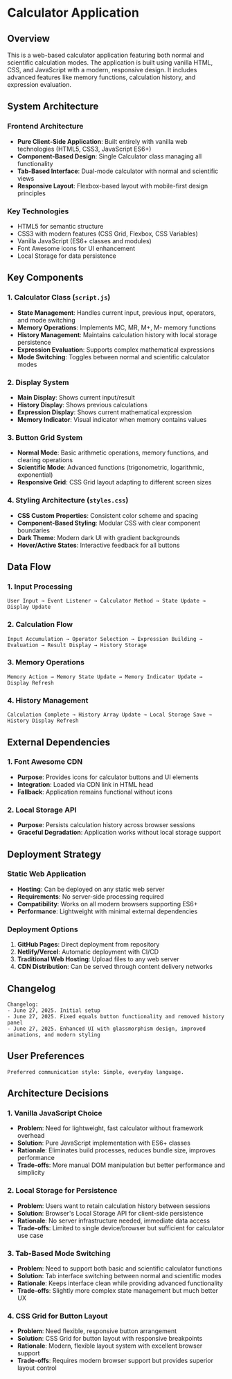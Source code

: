# Calculator Application

## Overview

This is a web-based calculator application featuring both normal and scientific calculation modes. The application is built using vanilla HTML, CSS, and JavaScript with a modern, responsive design. It includes advanced features like memory functions, calculation history, and expression evaluation.

## System Architecture

### Frontend Architecture
- **Pure Client-Side Application**: Built entirely with vanilla web technologies (HTML5, CSS3, JavaScript ES6+)
- **Component-Based Design**: Single Calculator class managing all functionality
- **Tab-Based Interface**: Dual-mode calculator with normal and scientific views
- **Responsive Layout**: Flexbox-based layout with mobile-first design principles

### Key Technologies
- HTML5 for semantic structure
- CSS3 with modern features (CSS Grid, Flexbox, CSS Variables)
- Vanilla JavaScript (ES6+ classes and modules)
- Font Awesome icons for UI enhancement
- Local Storage for data persistence

## Key Components

### 1. Calculator Class (`script.js`)
- **State Management**: Handles current input, previous input, operators, and mode switching
- **Memory Operations**: Implements MC, MR, M+, M- memory functions
- **History Management**: Maintains calculation history with local storage persistence
- **Expression Evaluation**: Supports complex mathematical expressions
- **Mode Switching**: Toggles between normal and scientific calculator modes

### 2. Display System
- **Main Display**: Shows current input/result
- **History Display**: Shows previous calculations
- **Expression Display**: Shows current mathematical expression
- **Memory Indicator**: Visual indicator when memory contains values

### 3. Button Grid System
- **Normal Mode**: Basic arithmetic operations, memory functions, and clearing operations
- **Scientific Mode**: Advanced functions (trigonometric, logarithmic, exponential)
- **Responsive Grid**: CSS Grid layout adapting to different screen sizes

### 4. Styling Architecture (`styles.css`)
- **CSS Custom Properties**: Consistent color scheme and spacing
- **Component-Based Styling**: Modular CSS with clear component boundaries
- **Dark Theme**: Modern dark UI with gradient backgrounds
- **Hover/Active States**: Interactive feedback for all buttons

## Data Flow

### 1. Input Processing
```
User Input → Event Listener → Calculator Method → State Update → Display Update
```

### 2. Calculation Flow
```
Input Accumulation → Operator Selection → Expression Building → Evaluation → Result Display → History Storage
```

### 3. Memory Operations
```
Memory Action → Memory State Update → Memory Indicator Update → Display Refresh
```

### 4. History Management
```
Calculation Complete → History Array Update → Local Storage Save → History Display Refresh
```

## External Dependencies

### 1. Font Awesome CDN
- **Purpose**: Provides icons for calculator buttons and UI elements
- **Integration**: Loaded via CDN link in HTML head
- **Fallback**: Application remains functional without icons

### 2. Local Storage API
- **Purpose**: Persists calculation history across browser sessions
- **Graceful Degradation**: Application works without local storage support

## Deployment Strategy

### Static Web Application
- **Hosting**: Can be deployed on any static web server
- **Requirements**: No server-side processing required
- **Compatibility**: Works on all modern browsers supporting ES6+
- **Performance**: Lightweight with minimal external dependencies

### Deployment Options
1. **GitHub Pages**: Direct deployment from repository
2. **Netlify/Vercel**: Automatic deployment with CI/CD
3. **Traditional Web Hosting**: Upload files to any web server
4. **CDN Distribution**: Can be served through content delivery networks

## Changelog

```
Changelog:
- June 27, 2025. Initial setup
- June 27, 2025. Fixed equals button functionality and removed history panel
- June 27, 2025. Enhanced UI with glassmorphism design, improved animations, and modern styling
```

## User Preferences

```
Preferred communication style: Simple, everyday language.
```

## Architecture Decisions

### 1. Vanilla JavaScript Choice
- **Problem**: Need for lightweight, fast calculator without framework overhead
- **Solution**: Pure JavaScript implementation with ES6+ classes
- **Rationale**: Eliminates build processes, reduces bundle size, improves performance
- **Trade-offs**: More manual DOM manipulation but better performance and simplicity

### 2. Local Storage for Persistence
- **Problem**: Users want to retain calculation history between sessions
- **Solution**: Browser's Local Storage API for client-side persistence
- **Rationale**: No server infrastructure needed, immediate data access
- **Trade-offs**: Limited to single device/browser but sufficient for calculator use case

### 3. Tab-Based Mode Switching
- **Problem**: Need to support both basic and scientific calculator functions
- **Solution**: Tab interface switching between normal and scientific modes
- **Rationale**: Keeps interface clean while providing advanced functionality
- **Trade-offs**: Slightly more complex state management but much better UX

### 4. CSS Grid for Button Layout
- **Problem**: Need flexible, responsive button arrangement
- **Solution**: CSS Grid for button layout with responsive breakpoints
- **Rationale**: Modern, flexible layout system with excellent browser support
- **Trade-offs**: Requires modern browser support but provides superior layout control